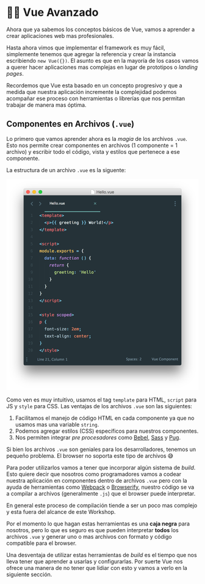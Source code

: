 # 👨‍🎓 Vue Avanzado

Ahora que ya sabemos los conceptos básicos de Vue, vamos a aprender a crear aplicaciones web mas profesionales.

Hasta ahora vimos que implementar el framework es muy fácil, simplemente tenemos que agregar la referencia y crear la instancia escribiendo `new Vue({})`. El asunto es que en la mayoría de los casos vamos a querer hacer aplicaciones mas complejas en lugar de prototipos o *landing pages*.

Recordemos que Vue esta basado en un concepto progresivo y que a medida que nuestra aplicación incremente la complejidad podemos acompañar ese proceso con herramientas o librerías que nos permitan trabajar de manera mas óptima.


## Componentes en Archivos (`.vue`)

Lo primero que vamos aprender ahora es la *magia* de los archivos `.vue`. Esto nos permite crear componentes en archivos (1 componente = 1 archivo) y escribir todo el código, vista y estilos que pertenece a ese componente.

La estructura de un archivo `.vue` es la siguente:

![vue-file](../img/sfc.png)

Como ven es muy intuitivo, usamos el tag `template` para HTML, `script` para JS y `style` para CSS.
Las ventajas de los archivos `.vue` son las siguientes:

1. Facilitamos el manejo de código HTML en cada componente ya que no usamos mas una variable `string`.
2. Podemos agregar estilos (CSS) específicos para nuestros componentes.
3. Nos permiten integrar *pre procesadores* como [Bebel](http://babeljs.io/), [Sass](http://sass-lang.com/) y [Pug](https://pugjs.org/api/getting-started.html).

Si bien los archivos `.vue` son geniales para los desarrolladores, tenemos un pequeño problema. El browser no soporta este tipo de archivos 😅

Para poder utilizarlos vamos a tener que incorporar algún sistema de *build*. Esto quiere decir que nosotros como programadores vamos a codear nuestra aplicación en componentes dentro de archivos `.vue` pero con la ayuda de herramientas como [Webpack](https://webpack.github.io/) o [Browserify](http://browserify.org/), nuestro código se va a compilar a archivos (generalmente `.js`) que el browser puede interpretar.

En general este proceso de compilación tiende a ser un poco mas complejo y esta fuera del alcance de este Workshop. 

Por el momento lo que hagan estas herramientas es una **caja negra** para nosotros, pero lo que es seguro es que pueden interpretar **todos** los archivos `.vue` y generar uno o mas archivos con formato y código compatible para el browser.

Una desventaja de utilizar estas herramientas de *build* es el tiempo que nos lleva tener que aprender a usarlas y configurarlas. Por suerte Vue nos ofrece una manera de no tener que lidiar con esto y vamos a verlo en la siguiente sección.
